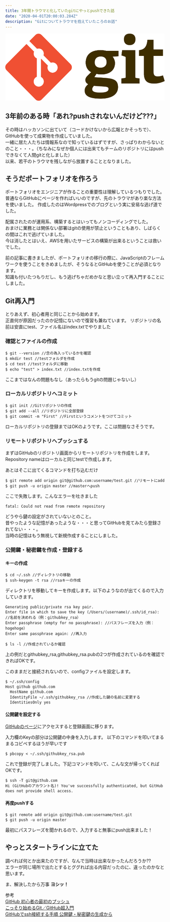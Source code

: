 ```yaml
---
title: 3年間トラウマと化していたgitにやっとpushできた話
date: "2020-04-01T20:00:03.284Z"
description: "Gitについてトラウマを抱えていたころのお話"
---
```

![Gitlogo](./Git-Logo-2Color.png)  
## 3年前のある時「あれ?pushされないんだけど???」
その時はハッカソンに出ていて（コードかけないから広報とかそっちで）、GitHubを使って成果物を作成していました。  
一緒に居た人たちは情報系なので知っているはずですが、さっぱりわからないとのこと・・・。（ちなみになぜか個人には出来てもチームのリポジトリにはpushできなくて人間gitと化しました）  
以来、若干のトラウマを残しながら放置することとなりました。  

## そうだポートフォリオを作ろう
ポートフォリオをエンジニアが作ることの重要性は理解しているつもりでした。  
普通ならGitHubにページを作ればいいのですが、先のトラウマがあり楽な方法を使いました。
作成したのはWordpressでのブログという実に安易な逃げ道でした。  

配属されたのが運用系、構築するとはいってもノンコーディングでした。  
おまけに業務とは関係ない部署はgitの使用が禁止ということもあり、しばらくの間はこれで逃げていました。  
今は消したとはいえ、AWSを用いたサービスの構築が出来るということは救いでした。  

前の記事に書きましたが、ポートフォリオの移行の際に、JavaScriptのフレームワークを使うことをきめましたが、そうなるとGitHubを使うことが必須となります。  
知識も付いたつもりだし、もう逃げちゃだめかなと思い立って再入門することにしました。  

## Git再入門  
とりあえず、初心者用と同じことから始めます。  
正直何が原因だったのか記憶にないので復習も兼ねています。
リポジトリの名前は安直にtest、ファイル名はindex.txtでやりました  

### 確認とファイルの作成

```
$ git --version //念の為入っているかを確認
$ mkdir test //testフォルダを作成
$ cd test //testフォルダに移動
$ echo "test" > index.txt //index.txtを作成
```
ここまではなんの問題もなし（あったらもうgitの問題じゃないし）  

### ローカルリポジトリへコミット
```
$ git init //Gitリポジトリの作成
$ git add --all //リポジトリに全部登録
$ git commit -m "First" //Firstというコメントをつけてコミット
```
ローカルリポジトリの登録まではOKのようです。ここは問題なさそうです。  

### リモートリポジトリへプッシュする
まずはGitHubのリポジトリ画面からリモートリポジトリを作成をします。  
Repository nameはローカルと同じtestで作成します。  

あとはそこに出てくるコマンドを打ち込むだけ
```
$ git remote add origin git@github.com:username/test.git //リモートにadd
$ git push -u origin master //masterへpush
```
ここで失敗します。こんなエラーを吐きました
```
fatal: Could not read from remote repository
```
どうやら鍵の設定がされていないとのこと。  
昔やったような記憶があったような・・・と思ってGitHubを見てみたら登録されてない・・・。  
当時の記憶はもう無視して新規作成することにしました。  

### 公開鍵・秘密鍵を作成・登録する
#### キーの作成
```
$ cd ~/.ssh //ディレクトリの移動
$ ssh-keygen -t rsa //rsaキーの作成
```
ディレクトリを移動してキーを作成します。以下のようなのが出てくるので入力していきます。

```
Generating public/private rsa key pair.
Enter file in which to save the key (/Users/(username)/.ssh/id_rsa): //名前を決めれる（例：githubkey_rsa）
Enter passphrase (empty for no passphrase): //パスフレーズを入力（例：hogehoge）
Enter same passphrase again: //再入力

$ ls -l //作成されているか確認
```
上の例だとgithubkey_rsa,githubkey_rsa.pubの2つが作成されているのを確認できればOKです。

このままだと接続されないので、configファイルを設定します。
```
$ ~/.ssh/config
Host github github.com
  HostName github.com
  IdentityFile ~/.ssh/githubkey_rsa //作成した鍵の名前に変更する
  IdentitiesOnly yes
```

#### 公開鍵を設定する
[GitHubのぺージ](https://github.com/settings/keys)にアクセスすると登録画面に移ります。  

入力欄のKeyの部分は公開鍵の中身を入力します。
以下のコマンドを叩いてまるまるコピペするほうが早いです
```
$ pbcopy < ~/.ssh/githubkey_rsa.pub
```

これで登録が完了しました。下記コマンドを叩いて、こんな文が帰ってくればOKです。
```
$ ssh -T git@github.com
Hi (GitHubのアカウント名)! You've successfully authenticated, but GitHub does not provide shell access.
```

#### 再度pushする
```
$ git remote add origin git@github.com:username/test.git
$ git push -u origin master
```
最初にパスフレーズを聞かれるので、入力すると無事にpush出来ました！

## やっとスタートラインに立てた
調べれば何とか出来たのですが、なんで当時は出来なかったんだろうか??  
エラーが同じ場所で出たとするとググれば出る内容だったのに、違ったのかなと思います。  

ま、解決したから万事 **ヨシッ！**  

参考  
[GitHub 初心者の最初のプッシュ](https://qiita.com/folivora/items/763d06b26bafd573a456)  
[こっそり始めるGit／GitHub超入門](https://www.atmarkit.co.jp/ait/series/3190/)  
[GitHubでssh接続する手順 公開鍵・秘密鍵の生成から](https://qiita.com/shizuma/items/2b2f873a0034839e47ce)
